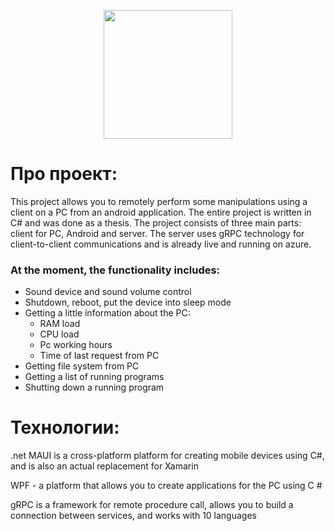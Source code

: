 <p align="center">
      <img src="https://i.ibb.co/Yk36TVM/2022-09-03-221214343.png" width="206">
</p>

# Про проект:
<p>This project allows you to remotely perform some manipulations using a client on a PC from an android application.
The entire project is written in C# and was done as a thesis. The project consists of three main parts: client for PC, Android and server. The server uses gRPC technology for client-to-client communications and is already live and running on azure.</p>

### At the moment, the functionality includes:
* Sound device and sound volume control
* Shutdown, reboot, put the device into sleep mode
* Getting a little information about the PC:
  + RAM load
  + CPU load
  + Pc working hours
  + Time of last request from PC
* Getting file system from PC
* Getting a list of running programs
* Shutting down a running program


# Технологии:
<p>.net MAUI is a cross-platform platform for creating mobile devices using C#, and is also an actual replacement for Xamarin</p>
<p>WPF - a platform that allows you to create applications for the PC using C #</p>
<p>gRPC is a framework for remote procedure call, allows you to build a connection between services, and works with 10 languages</p>

